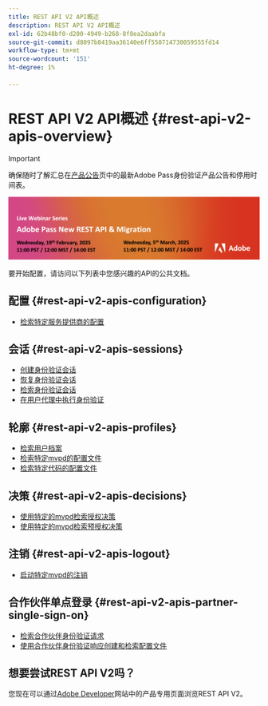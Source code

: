 ```yaml
---
title: REST API V2 API概述
description: REST API V2 API概述
exl-id: 62b48bf0-d200-4949-b268-8f8ea2daabfa
source-git-commit: d8097b8419aa36140e6ff550714730059555fd14
workflow-type: tm+mt
source-wordcount: '151'
ht-degree: 1%

---
```


# REST API V2 API概述 {#rest-api-v2-apis-overview}

>[!IMPORTANT]
>
> 确保随时了解汇总在[产品公告](/help/authentication/product-announcements.md)页中的最新Adobe Pass身份验证产品公告和停用时间表。

<a href="https://experienceleague.adobe.com/en/docs/pass/authentication/product-announcements">![直播网络研讨会系列](/help/authentication/assets/rest-api-v2/live-webinar-series-banner.png)</a>

要开始配置，请访问以下列表中您感兴趣的API的公共文档。

## 配置 {#rest-api-v2-apis-configuration}

* [检索特定服务提供商的配置](configuration-apis/rest-api-v2-configuration-apis-retrieve-configuration-for-specific-service-provider.md)

## 会话 {#rest-api-v2-apis-sessions}

* [创建身份验证会话](sessions-apis/rest-api-v2-sessions-apis-create-authentication-session.md)
* [恢复身份验证会话](sessions-apis/rest-api-v2-sessions-apis-resume-authentication-session.md)
* [检索身份验证会话](sessions-apis/rest-api-v2-sessions-apis-retrieve-authentication-session-information-using-code.md)
* [在用户代理中执行身份验证](sessions-apis/rest-api-v2-sessions-apis-perform-authentication-in-user-agent.md)

## 轮廓 {#rest-api-v2-apis-profiles}

* [检索用户档案](profiles-apis/rest-api-v2-profiles-apis-retrieve-profiles.md)
* [检索特定mvpd的配置文件](profiles-apis/rest-api-v2-profiles-apis-retrieve-profile-for-specific-mvpd.md)
* [检索特定代码的配置文件](profiles-apis/rest-api-v2-profiles-apis-retrieve-profile-for-specific-code.md)

## 决策 {#rest-api-v2-apis-decisions}

* [使用特定的mvpd检索授权决策](decisions-apis/rest-api-v2-decisions-apis-retrieve-authorization-decisions-using-specific-mvpd.md)
* [使用特定的mvpd检索预授权决策](decisions-apis/rest-api-v2-decisions-apis-retrieve-preauthorization-decisions-using-specific-mvpd.md)

## 注销 {#rest-api-v2-apis-logout}

* [启动特定mvpd的注销](logout-apis/rest-api-v2-logout-apis-initiate-logout-for-specific-mvpd.md)

## 合作伙伴单点登录 {#rest-api-v2-apis-partner-single-sign-on}

* [检索合作伙伴身份验证请求](partner-single-sign-on-apis/rest-api-v2-partner-single-sign-on-apis-retrieve-partner-authentication-request.md)
* [使用合作伙伴身份验证响应创建和检索配置文件](partner-single-sign-on-apis/rest-api-v2-partner-single-sign-on-apis-retrieve-profile-using-partner-authentication-response.md)

## 想要尝试REST API V2吗？

您现在可以通过[Adobe Developer](https://developer.adobe.com/adobe-pass/)网站中的产品专用页面浏览REST API V2。
